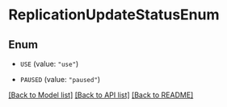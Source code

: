# ReplicationUpdateStatusEnum

## Enum


* `USE` (value: `"use"`)

* `PAUSED` (value: `"paused"`)


[[Back to Model list]](../README.md#documentation-for-models) [[Back to API list]](../README.md#documentation-for-api-endpoints) [[Back to README]](../README.md)


